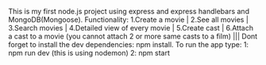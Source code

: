 This is my first node.js project using express and express handlebars and MongoDB(Mongoose).
Functionality: 
1.Create a movie   |
2.See all movies   |
3.Search movies    |
4.Detailed view of every movie    |
5.Create cast  |
6.Attach a cast to a movie (you cannot attach 2 or more same casts to a film)    |||
Dont forget to install the dev dependencies: npm install.
To run the app type:
1: npm run dev (this is using nodemon)
2: npm start
